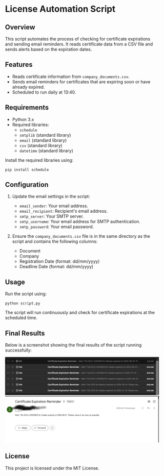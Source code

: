 # License Automation Script

## Overview
This script automates the process of checking for certificate expirations and sending email reminders. It reads certificate data from a CSV file and sends alerts based on the expiration dates.

## Features
- Reads certificate information from `company_documents.csv`.
- Sends email reminders for certificates that are expiring soon or have already expired.
- Scheduled to run daily at 13:40.

## Requirements
- Python 3.x
- Required libraries:
  - `schedule`
  - `smtplib` (standard library)
  - `email` (standard library)
  - `csv` (standard library)
  - `datetime` (standard library)


Install the required libraries using:

```
pip install schedule
```
## Configuration
1. Update the email settings in the script:
   - `email_sender`: Your email address.
   - `email_recipient`: Recipient's email address.
   - `smtp_server`: Your SMTP server.
   - `smtp_username`: Your email address for SMTP authentication.
   - `smtp_password`: Your email password.

2. Ensure the `company_documents.csv` file is in the same directory as the script and contains the following columns:
   - Document
   - Company
   - Registration Date (format: dd/mm/yyyy)
   - Deadline Date (format: dd/mm/yyyy)

## Usage
Run the script using:
```
python script.py
```
The script will run continuously and check for certificate expirations at the scheduled time.

## Final Results

Below is a screenshot showing the final results of the script running successfully:

![email notification](screenshots/emailnotif.png)
![Message sample](screenshots/email.png)


## License
This project is licensed under the MIT License.